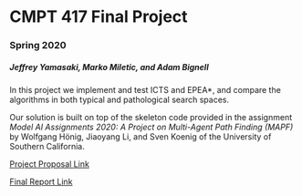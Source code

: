 # CMPT 417 Final Project
### Spring 2020

##### Jeffrey Yamasaki, Marko Miletic, and Adam Bignell

In this project we implement and test ICTS and EPEA*, and compare the algorithms in both typical and pathological search spaces.

Our solution is built on top of the skeleton code provided in the assignment *Model AI Assignments 2020: A Project on Multi-Agent Path Finding (MAPF)* by Wolfgang Hönig, Jiaoyang Li, and Sven Koenig of the University of Southern California.

[Project Proposal Link](https://www.overleaf.com/6315664961tjvgfbzpqpcb)

[Final Report Link](https://www.overleaf.com/4142651994vxvckbxqfnwv)
